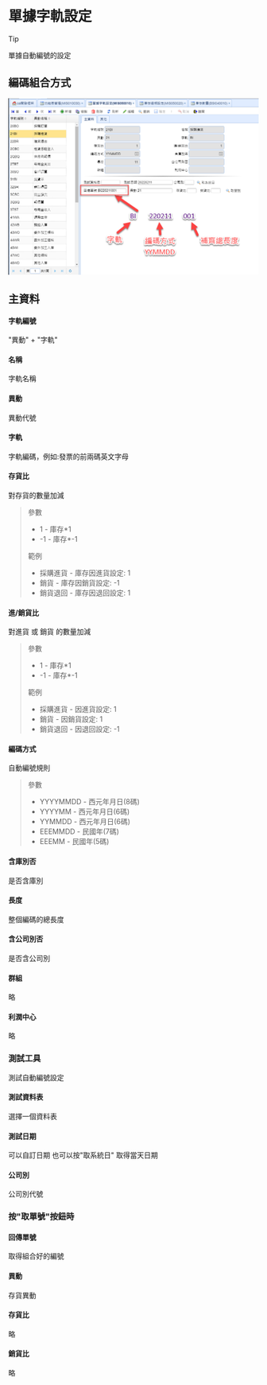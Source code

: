 # 單據字軌設定
>[!tip]
單據自動編號的設定

## 編碼組合方式

![](../images/form/單據字軌設定/單據字軌設定.png)

## 主資料

#### 字軌編號

"異動" + "字軌"

#### 名稱

字軌名稱

#### 異動

異動代號

#### 字軌

字軌編碼，例如:發票的前兩碼英文字母

#### 存貨比

對存貨的數量加減

> 參數
>
> * 1 - 庫存\*1
> * \-1 - 庫存\*-1
>
> 範例
>
> * 採購進貨 - 庫存因進貨設定: 1
> * 銷貨 - 庫存因銷貨設定: -1
> * 銷貨退回 - 庫存因退回設定: 1

#### 進/銷貨比

對進貨 或 銷貨 的數量加減

> 參數
>
> * 1 - 庫存\*1
> * \-1 - 庫存\*-1
>
> 範例
>
> * 採購進貨 - 因進貨設定: 1
> * 銷貨 - 因銷貨設定: 1
> * 銷貨退回 - 因退回設定: -1

#### 編碼方式

自動編號規則

> 參數
>
> * YYYYMMDD - 西元年月日(8碼)
> * YYYYMM - 西元年月日(6碼)
> * YYMMDD - 西元年月日(6碼)
> * EEEMMDD - 民國年(7碼)
> * EEEMM - 民國年(5碼)

#### 含庫別否

是否含庫別

#### 長度

整個編碼的總長度

#### 含公司別否

是否含公司別

#### 群組

略

#### 利潤中心

略

### 測試工具

測試自動編號設定

#### 測試資料表

選擇一個資料表

#### 測試日期

可以自訂日期 也可以按"取系統日" 取得當天日期

#### 公司別

公司別代號

### 按"取單號"按鈕時

#### 回傳單號

取得組合好的編號

#### 異動

存貨異動

#### 存貨比

略

#### 銷貨比

略
